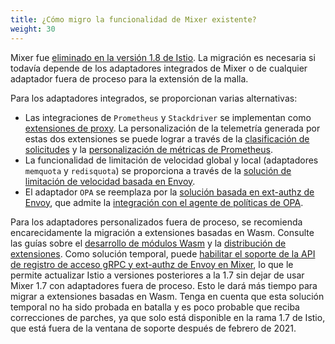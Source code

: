 ```yaml
---
title: ¿Cómo migro la funcionalidad de Mixer existente?
weight: 30
---
```


Mixer fue [eliminado en la versión 1.8 de Istio](/news/releases/1.8.x/announcing-1.8/#deprecations).
La migración es necesaria si todavía depende de los adaptadores integrados de Mixer o de cualquier adaptador fuera de proceso para la extensión de la malla.

Para los adaptadores integrados, se proporcionan varias alternativas:

* Las integraciones de `Prometheus` y `Stackdriver` se implementan como [extensiones de proxy](/es/docs/reference/config/proxy_extensions/).
    La personalización de la telemetría generada por estas dos extensiones se puede lograr a través de la [clasificación de solicitudes](/es/docs/tasks/observability/metrics/classify-metrics/) y la [personalización de métricas de Prometheus](/es/docs/tasks/observability/metrics/customize-metrics/).
* La funcionalidad de limitación de velocidad global y local (adaptadores `memquota` y `redisquota`) se proporciona a través de la [solución de limitación de velocidad basada en Envoy](/es/docs/tasks/policy-enforcement/rate-limit/).
* El adaptador `OPA` se reemplaza por la [solución basada en ext-authz de Envoy](/es/docs/tasks/security/authorization/authz-custom/), que admite la [integración con el agente de políticas de OPA](https://www.openpolicyagent.org/docs/latest/envoy-introduction/).

Para los adaptadores personalizados fuera de proceso, se recomienda encarecidamente la migración a extensiones basadas en Wasm. Consulte las guías sobre el [desarrollo de módulos Wasm](https://github.com/istio-ecosystem/wasm-extensions/blob/master/doc/write-a-wasm-extension-with-cpp.md) y la [distribución de extensiones](/es/docs/tasks/extensibility/wasm-module-distribution/). Como solución temporal, puede [habilitar el soporte de la API de registro de acceso gRPC y ext-authz de Envoy en Mixer](https://github.com/istio/istio/wiki/Enabling-Envoy-Authorization-Service-and-gRPC-Access-Log-Service-With-Mixer), lo que le permite actualizar Istio a versiones posteriores a la 1.7 sin dejar de usar Mixer 1.7 con adaptadores fuera de proceso. Esto le dará más tiempo para migrar a extensiones basadas en Wasm. Tenga en cuenta que esta solución temporal no ha sido probada en batalla y es poco probable que reciba correcciones de parches, ya que solo está disponible en la rama 1.7 de Istio, que está fuera de la ventana de soporte después de febrero de 2021.
